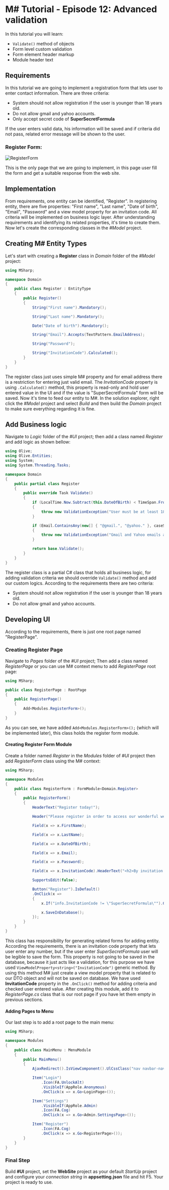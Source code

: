 # M# Tutorial - Episode 12: Advanced validation

In this tutorial you will learn:

- `Validate()` method of objects
- Form level custom validation
- Form element header markup
- Module header text

## Requirements

In this tutorial we are going to implement a registration form that lets user to enter contact information. There are three criteria:

- System should not allow registration if the user is younger than 18 years old.
- Do not allow gmail and yahoo accounts.
- Only accept secret code of **SuperSecretFormula**

If the user enters valid data, his information will be saved and if criteria did not pass, related error message will be shown to the user.

### Register Form:

![RegisterForm](RegisterForm.PNG "RegisterForm")

This is the only page that we are going to implement, in this page user fill the form and get a suitable response from the web site.

## Implementation

From requirements, one entity can be identified, "Register". In registering entity, there are five properties: "First name", "Last name", "Date of birth", "Email", "Password" and a view model property for an invitation code. All criteria will be implemented on business logic layer.
After understanding requirements and identifying its related properties, it's time to create them. Now let's create the corresponding classes in the *#Model* project.

## Creating M# Entity Types

Let's start with creating a **Register** class in *Domain* folder of the *#Model* project:

```C#
using MSharp;

namespace Domain
{
    public class Register : EntityType
    {
        public Register()
        {
            String("First name").Mandatory();

            String("Last name").Mandatory();

            Date("Date of birth").Mandatory();

            String("Email").Accepts(TextPattern.EmailAddress);

            String("Password");

            String("InvitationCode").Calculated();
        }
    }
}
```

The register class just uses simple M# property and for email address there is a restriction for entering just valid email. The *InvitationCode* property is using `.Calculated()` method, this property is read-only and hold user entered value in the UI and if the value is "SuperSecretFormula" form will be saved.
Now it's time to feed our entity to M#. In the solution explorer, right click the *#Model* project and select *Build* and then build the *Domain* project to make sure everything regarding it is fine.

## Add Business logic

Navigate to *Logic* folder of the *#UI* project; then add a class named *Register* and add logic as shown bellow:

```C#
using Olive;
using Olive.Entities;
using System;
using System.Threading.Tasks;

namespace Domain
{
    public partial class Register
    {
        public override Task Validate()
        {
            if (LocalTime.Now.Subtract(this.DateOfBirth) < TimeSpan.FromDays(365 * 18))
            {
                throw new ValidationException("User must be at least 18 years old to register.");
            }

            if (Email.ContainsAny(new[] { "@gmail.", "@yahoo." }, caseSensitive: false))
            {
                throw new ValidationException("Gmail and Yahoo emails are not accepted.");
            }

            return base.Validate();
        }
    }
}
```

The register class is a partial C# class that holds all business logic, for adding validation criteria we should override `Validate()` method and add our custom logics. According to the requirements there are two criteria:

- System should not allow registration if the user is younger than 18 years old.
- Do not allow gmail and yahoo accounts.

## Developing UI

According to the requirements, there is just one root page named "RegisterPage".

### Creating Register Page

Navigate to *Pages* folder of the *#UI* project; Then add a class named *RegisterPage* or you can use M# context menu to add *RegisterPage* root page:

```C#
using MSharp;

public class RegisterPage : RootPage
{
    public RegisterPage()
    {
        Add<Modules.RegisterForm>();
    }
}
```

As you can see, we have added `Add<Modules.RegisterForm>();` (which will be implemented later), this class holds the register form module.

#### Creating Register Form Module

Create a folder named *Register* in the *Modules* folder of *#UI* project then add *RegisterForm* class using the M# context:

```C#
using MSharp;

namespace Modules
{
    public class RegisterForm : FormModule<Domain.Register>
    {
        public RegisterForm()
        {
            HeaderText("Register today!");

            Header("Please register in order to access our wonderful website.");

            Field(x => x.FirstName);

            Field(x => x.LastName);

            Field(x => x.DateOfBirth);

            Field(x => x.Email);

            Field(x => x.Password);

            Field(x => x.InvitationCode).HeaderText("<h2>By invitation only</h2>").Label("Early registration secret code");

            SupportsEdit(false);

            Button("Register").IsDefault()
            .OnClick(x =>
            {
                x.If("info.InvitationCode != \"SuperSecretFormula\"").GentleMessage("Invalid registration key.").Exits();

                x.SaveInDatabase();
            });
        }
    }
}
```

This class has responsibility for generating related forms for adding entity. According the requirements, there is an invitation code property that lets user enter any number, but if the user enter *SuperSecretFormula* user will be legible to save the form. This property is not going to be saved in the database, because it just acts like a validation, for this purpose we have used `ViewModelProperty<string>("InvitationCode")` generic method. By using this method M# just create a view model property that is related to our DTO object and will not be saved on database. We have used **InvitationCode** property in the `.OnClick()` method for adding criteria and checked user entered value. After creating this module, add it to *RegisterPage.cs* class that is our root page if you have let them empty in previous sections.

#### Adding Pages to Menu

Our last step is to add a root page to the main menu:

```C#
using MSharp;

namespace Modules
{
    public class MainMenu : MenuModule
    {
        public MainMenu()
        {
            AjaxRedirect().IsViewComponent().UlCssClass("nav navbar-nav dropped-submenu");

            Item("Login")
                .Icon(FA.UnlockAlt)
                .VisibleIf(AppRole.Anonymous)
                .OnClick(x => x.Go<LoginPage>());

            Item("Settings")
                .VisibleIf(AppRole.Admin)
                .Icon(FA.Cog)
                .OnClick(x => x.Go<Admin.SettingsPage>());

            Item("Register")
                .Icon(FA.Cog)
                .OnClick(x => x.Go<RegisterPage>());
        }
    }
}
```

### Final Step

Build **#UI** project, set the **WebSite** project as your default *StartUp* project and configure your *connection string* in **appsetting.json** file and hit F5. Your project is ready to use.
